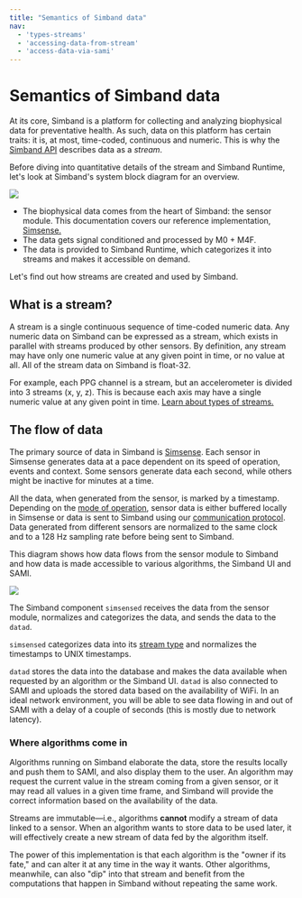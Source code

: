 ```yaml
---
title: "Semantics of Simband data"
nav:
  - 'types-streams'
  - 'accessing-data-from-stream'
  - 'access-data-via-sami'
---
```


# Semantics of Simband data

At its core, Simband is a platform for collecting and analyzing biophysical data for preventative health. As such, data on this platform has certain traits: it is, at most, time-coded, continuous and numeric. This is why the [Simband API][6] describes data as a *stream*.

Before diving into quantitative details of the stream and Simband Runtime, let's look at Simband's system block diagram for an overview.

![](/images/docs/simband/simband-documentation/semantics-of-simband/system-block-simband-runtime01.png)

- The biophysical data comes from the heart of Simband: the sensor module. This documentation covers our reference implementation, [Simsense.][5] 
- The data gets signal conditioned and processed by M0 + M4F. 
- The data is provided to Simband Runtime, which categorizes it into streams and makes it accessible on demand. 

Let's find out how streams are created and used by Simband. 


## What is a stream?

A stream is a single continuous sequence of time-coded numeric data. Any numeric data on Simband can be expressed as a stream, which exists in parallel with streams produced by other sensors. By definition, any stream may have only one numeric value at any given point in time, or no value at all. All of the stream data on Simband is float-32.

For example, each PPG channel is a stream, but an accelerometer is divided into 3 streams (x, y, z). This is because each axis may have a single numeric value at any given point in time. [Learn about types of streams.][4]

## The flow of data

The primary source of data in Simband is [Simsense][5]. Each sensor in Simsense generates data at a pace dependent on its speed of operation, events and context. Some sensors generate data each second, while others might be inactive for minutes at a time. 

All the data, when generated from the sensor, is marked by a timestamp. Depending on the [mode of operation][3], sensor data is either buffered locally in Simsense or data is sent to Simband using our [communication protocol][2]. Data generated from different sensors are normalized to the same clock and to a 128 Hz sampling rate before being sent to Simband.

This diagram shows how data flows from the sensor module to Simband and how data is made accessible to various algorithms, the Simband UI and SAMI.

![](/images/docs/simband/simband-documentation/semantics-of-simband/flow-of-data.png)

The Simband component `simsensed` receives the data from the sensor module, normalizes and categorizes the data, and sends the data to the `datad`. 

`simsensed` categorizes data into its [stream type][4] and normalizes the timestamps to UNIX timestamps. 

`datad` stores the data into the database and makes the data available when requested by an algorithm or the Simband UI. `datad` is also connected to SAMI and uploads the stored data based on the availability of WiFi. In an ideal network environment, you will be able to see data flowing in and out of SAMI with a delay of a couple of seconds (this is mostly due to network latency). 

### Where algorithms come in

Algorithms running on Simband elaborate the data, store the results locally and push them to SAMI, and also display them to the user. An algorithm may request the current value in the stream coming from a given sensor, or it may read all values in a given time frame, and Simband will provide the correct information based on the availability of the data.

Streams are immutable—i.e., algorithms **cannot** modify a stream of data linked to a sensor. When an algorithm wants to store data to be used later, it will effectively create a new stream of data fed by the algorithm itself. 

The power of this implementation is that each algorithm is the "owner if its fate," and can alter it at any time in the way it wants. Other algorithms, meanwhile, can also "dip" into that stream and benefit from the computations that happen in Simband without repeating the same work.
 

[1]: /simband/simband-documentation/semantics-of-simband/applications.html#spotcheck "Spotcheck"
[2]: /sensor-module/sensor-module-documentation/sensor-module-communication-protocol/ "Sensor module communication protocol"
[3]: /simband/simband-documentation/operation-modes.html "Simband operation modes"
[4]: /simband/simband-documentation/semantics-of-simband/types-streams "Types of streams"
[5]: /sensor-module/sensor-module-documentation/simsense.html "Simsense"
[6]: /simband/simband-documentation/simband-api.html "Simband API"
